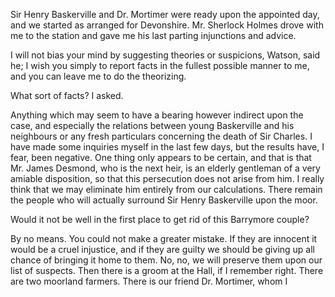 Sir Henry Baskerville and Dr. Mortimer were ready upon the appointed
day, and we started as arranged for Devonshire. Mr. Sherlock Holmes
drove with me to the station and gave me his last parting injunctions
and advice.

I will not bias your mind by suggesting theories or suspicions,
Watson, said he; I wish you simply to report facts in the fullest
possible manner to me, and you can leave me to do the theorizing.

What sort of facts? I asked.

Anything which may seem to have a bearing however indirect upon the
case, and especially the relations between young Baskerville and his
neighbours or any fresh particulars concerning the death of Sir Charles.
I have made some inquiries myself in the last few days, but the results
have, I fear, been negative. One thing only appears to be certain, and
that is that Mr. James Desmond, who is the next heir, is an elderly
gentleman of a very amiable disposition, so that this persecution does
not arise from him. I really think that we may eliminate him entirely
from our calculations. There remain the people who will actually
surround Sir Henry Baskerville upon the moor.

Would it not be well in the first place to get rid of this Barrymore
couple?

By no means. You could not make a greater mistake. If they are
innocent it would be a cruel injustice, and if they are guilty we should
be giving up all chance of bringing it home to them. No, no, we will
preserve them upon our list of suspects. Then there is a groom at the
Hall, if I remember right. There are two moorland farmers. There is our
friend Dr. Mortimer, whom I
